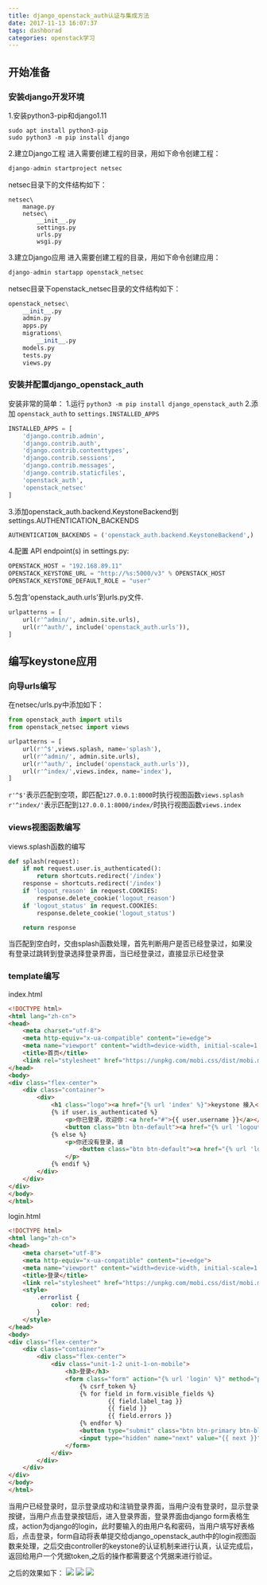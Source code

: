 ```yaml
---
title: django_openstack_auth认证与集成方法
date: 2017-11-13 16:07:37
tags: dashborad
categories: openstack学习
---
```

## 开始准备
### 安装django开发环境
1.安装python3-pip和django1.11
```shell
sudo apt install python3-pip
sudo python3 -m pip install django
```
<!--more-->

2.建立Django工程
进入需要创建工程的目录，用如下命令创建工程：
```python
django-admin startproject netsec
```
netsec目录下的文件结构如下：
```
netsec\
    manage.py
    netsec\
        __init__.py
        settings.py
        urls.py
        wsgi.py
```
3.建立Django应用
进入需要创建工程的目录，用如下命令创建应用：
```python
django-admin startapp openstack_netsec
```
netsec目录下openstack_netsec目录的文件结构如下：
```python
openstack_netsec\
    __init__.py
    admin.py
    apps.py
    migrations\
        __init__.py
    models.py
    tests.py
    views.py
```

### 安装并配置django_openstack_auth
安装非常的简单：
1.运行 `python3 -m pip install django_openstack_auth`
2.添加 `openstack_auth` to `settings.INSTALLED_APPS`
```python
INSTALLED_APPS = [
    'django.contrib.admin',
    'django.contrib.auth',
    'django.contrib.contenttypes',
    'django.contrib.sessions',
    'django.contrib.messages',
    'django.contrib.staticfiles',
    'openstack_auth',
    'openstack_netsec'
]
```
3.添加openstack_auth.backend.KeystoneBackend到settings.AUTHENTICATION_BACKENDS
```python
AUTHENTICATION_BACKENDS = ('openstack_auth.backend.KeystoneBackend',)
```
4.配置 API endpoint(s) in settings.py:
```python
OPENSTACK_HOST = "192.168.89.11"
OPENSTACK_KEYSTONE_URL = "http://%s:5000/v3" % OPENSTACK_HOST
OPENSTACK_KEYSTONE_DEFAULT_ROLE = "user"
```
5.包含'openstack_auth.urls'到urls.py文件.
```python
urlpatterns = [
    url(r'^admin/', admin.site.urls),
    url(r'^auth/', include('openstack_auth.urls')),
]
```
## 编写keystone应用
### 向导urls编写
在netsec/urls.py中添加如下：
```python
from openstack_auth import utils
from openstack_netsec import views

urlpatterns = [
    url(r'^$',views.splash, name='splash'),
    url(r'^admin/', admin.site.urls),
    url(r'^auth/', include('openstack_auth.urls')),
    url(r'^index/',views.index, name='index'),
]
```
`r'^$'`表示匹配到空项，即匹配`127.0.0.1:8000`时执行视图函数`views.splash`  
`r'^index/'`表示匹配到`127.0.0.1:8000/index/`时执行视图函数`views.index`

### views视图函数编写
views.splash函数的编写
```python
def splash(request):
    if not request.user.is_authenticated():
        return shortcuts.redirect('/index')
    response = shortcuts.redirect('/index')
    if 'logout_reason' in request.COOKIES:
        response.delete_cookie('logout_reason')
    if 'logout_status' in request.COOKIES:
        response.delete_cookie('logout_status')

    return response
```
当匹配到空白时，交由splash函数处理，首先判断用户是否已经登录过，如果没有登录过跳转到登录选择登录界面，当已经登录过，直接显示已经登录

### template编写
index.html
```html
<!DOCTYPE html>
<html lang="zh-cn">
<head>
    <meta charset="utf-8">
    <meta http-equiv="x-ua-compatible" content="ie=edge">
    <meta name="viewport" content="width=device-width, initial-scale=1.0, maximum-scale=1.0, user-scalable=no">
    <title>首页</title>
    <link rel="stylesheet" href="https://unpkg.com/mobi.css/dist/mobi.min.css">
</head>
<body>
<div class="flex-center">
    <div class="container">
        <div>
            <h1 class="logo"><a href="{% url 'index' %}">keystone 接入</a></h1>
            {% if user.is_authenticated %}
                <p>你已登录，欢迎你：<a href="#">{{ user.username }}</a></p>
                <button class="btn btn-default"><a href="{% url 'logout' %}?next={{ request.path }}">注销登录</a></button>
            {% else %}
                <p>你还没有登录，请
                    <button class="btn btn-default"><a href="{% url 'login' %}?next={{ request.path }}">登录</a></button>
                </p>
            {% endif %}
        </div>
    </div>
</div>
</body>
</html>
```
login.html
```html
<!DOCTYPE html>
<html lang="zh-cn">
<head>
    <meta charset="utf-8">
    <meta http-equiv="x-ua-compatible" content="ie=edge">
    <meta name="viewport" content="width=device-width, initial-scale=1.0, maximum-scale=1.0, user-scalable=no">
    <title>登录</title>
    <link rel="stylesheet" href="https://unpkg.com/mobi.css/dist/mobi.min.css">
    <style>
        .errorlist {
            color: red;
        }
    </style>
</head>
<body>
<div class="flex-center">
    <div class="container">
        <div class="flex-center">
            <div class="unit-1-2 unit-1-on-mobile">
                <h3>登录</h3>
                <form class="form" action="{% url 'login' %}" method="post">
                    {% csrf_token %}
                    {% for field in form.visible_fields %}
                            {{ field.label_tag }}
                            {{ field }}
                            {{ field.errors }}
                    {% endfor %}
                    <button type="submit" class="btn btn-primary btn-block">登录</button>
                    <input type="hidden" name="next" value="{{ next }}"/>
                </form>
            </div>
        </div>
    </div>
</div>
</body>
</html>
```
当用户已经登录时，显示登录成功和注销登录界面，当用户没有登录时，显示登录按键，当用户点击登录按钮后，进入登录界面，登录界面由django form表格生成，action为django的login，此时要输入的由用户名和密码，当用户填写好表格后，点击登录，form自动将表单提交给django_openstack_auth中的login视图函数来处理，之后交由controller的keystone的认证机制来进行认真，认证完成后，返回给用户一个凭据token,之后的操作都需要这个凭据来进行验证。

之后的效果如下：
![](http://otl4ekdmf.bkt.clouddn.com/openstackauth1.png)
![](http://otl4ekdmf.bkt.clouddn.com/openstackauth2.png)
![](http://otl4ekdmf.bkt.clouddn.com/openstackauth3.png)
